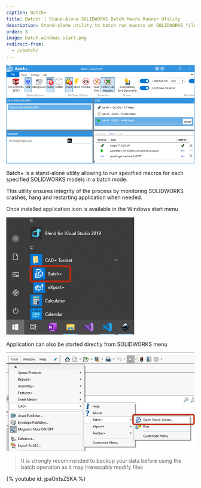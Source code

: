 ```yaml
---
caption: Batch+
title: Batch+ | Stand-Alone SOLIDWORKS Batch Macro Runner Utility
description: Stand-alone utility to batch run macros on SOLIDWORKS files and folders
order: 3
image: batch-windows-start.png
redirect-from:
  - /xbatch/
---
```

![Batch+ application](batch-app.png)

Batch+ is a stand-alone utility allowing to run specified macros for each specified SOLIDWORKS models in a batch mode.

This utility ensures integrity of the process by monitoring SOLIDWORKS crashes, hang and restarting application when needed.

Once installed application icon is available in the Windows start menu

![Batch+ command in the Windows start menu](batch-windows-start.png)

Application can also be started directly from SOLIDWORKS menu

![Batch+ command in SOLIDWORKS menu](batch-sw-menu-start.png)

> It is strongly recommended to backup your data before using the batch operation as it may irrevocably modify files

{% youtube id: jpaOxtsZSKA %}